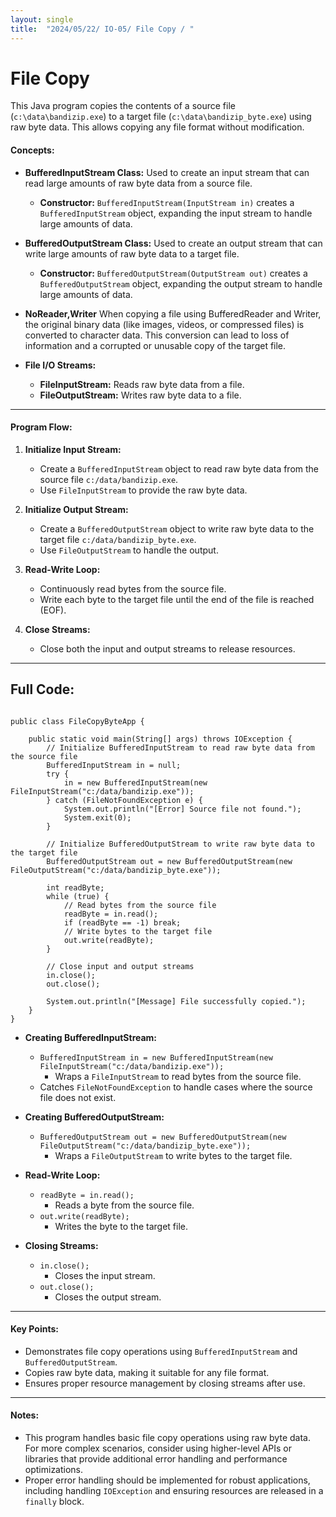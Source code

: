 ```yaml
---
layout: single
title:  "2024/05/22/ IO-05/ File Copy / "
---
```


# File Copy 

 This Java program copies the contents of a source file (`c:\data\bandizip.exe`) to a target file (`c:\data\bandizip_byte.exe`) using raw byte data. This allows copying any file format without modification.


#### Concepts:
- **BufferedInputStream Class:** Used to create an input stream that can read large amounts of raw byte data from a source file.
  - **Constructor:** `BufferedInputStream(InputStream in)` creates a `BufferedInputStream` object, expanding the input stream to handle large amounts of data.
  
- **BufferedOutputStream Class:** Used to create an output stream that can write large amounts of raw byte data to a target file.
  - **Constructor:** `BufferedOutputStream(OutputStream out)` creates a `BufferedOutputStream` object, expanding the output stream to handle large amounts of data.

- **NoReader,Writer** When copying a file using BufferedReader and Writer, the original binary data (like images, videos, or compressed files) is converted to character data. This conversion can lead to loss of information and a corrupted or unusable copy of the target file.

- **File I/O Streams:**
  - **FileInputStream:** Reads raw byte data from a file.
  - **FileOutputStream:** Writes raw byte data to a file.

---

#### Program Flow:
1. **Initialize Input Stream:**
   - Create a `BufferedInputStream` object to read raw byte data from the source file `c:/data/bandizip.exe`.
   - Use `FileInputStream` to provide the raw byte data.

2. **Initialize Output Stream:**
   - Create a `BufferedOutputStream` object to write raw byte data to the target file `c:/data/bandizip_byte.exe`.
   - Use `FileOutputStream` to handle the output.

3. **Read-Write Loop:**
   - Continuously read bytes from the source file.
   - Write each byte to the target file until the end of the file is reached (EOF).

4. **Close Streams:**
   - Close both the input and output streams to release resources.

---

## Full Code:

```

public class FileCopyByteApp {

    public static void main(String[] args) throws IOException {
        // Initialize BufferedInputStream to read raw byte data from the source file
        BufferedInputStream in = null;
        try {
            in = new BufferedInputStream(new FileInputStream("c:/data/bandizip.exe"));
        } catch (FileNotFoundException e) {
            System.out.println("[Error] Source file not found.");
            System.exit(0);
        }

        // Initialize BufferedOutputStream to write raw byte data to the target file
        BufferedOutputStream out = new BufferedOutputStream(new FileOutputStream("c:/data/bandizip_byte.exe"));

        int readByte;
        while (true) {
            // Read bytes from the source file
            readByte = in.read();
            if (readByte == -1) break;
            // Write bytes to the target file
            out.write(readByte);
        }

        // Close input and output streams
        in.close();
        out.close();

        System.out.println("[Message] File successfully copied.");
    }
}
```


- **Creating BufferedInputStream:**
  - `BufferedInputStream in = new BufferedInputStream(new FileInputStream("c:/data/bandizip.exe"));`
    - Wraps a `FileInputStream` to read bytes from the source file.
  - Catches `FileNotFoundException` to handle cases where the source file does not exist.

- **Creating BufferedOutputStream:**
  - `BufferedOutputStream out = new BufferedOutputStream(new FileOutputStream("c:/data/bandizip_byte.exe"));`
    - Wraps a `FileOutputStream` to write bytes to the target file.

- **Read-Write Loop:**
  - `readByte = in.read();`
    - Reads a byte from the source file.
  - `out.write(readByte);`
    - Writes the byte to the target file.

- **Closing Streams:**
  - `in.close();`
    - Closes the input stream.
  - `out.close();`
    - Closes the output stream.

---

#### Key Points:
- Demonstrates file copy operations using `BufferedInputStream` and `BufferedOutputStream`.
- Copies raw byte data, making it suitable for any file format.
- Ensures proper resource management by closing streams after use.

---

#### Notes:
- This program handles basic file copy operations using raw byte data. For more complex scenarios, consider using higher-level APIs or libraries that provide additional error handling and performance optimizations.
- Proper error handling should be implemented for robust applications, including handling `IOException` and ensuring resources are released in a `finally` block.
